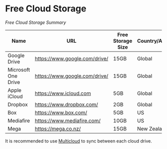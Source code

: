 # Free Cloud Storage

*Free Cloud Storage Summary*

|Name|URL | Free Storage Size | Country/Area | Remarks |
| --- | --- | --- | --- | --- |
|Google Drive |https://www.google.com/drive/  | 15GB | Global |  |
|Microsoft One Drive|https://www.google.com/drive/  | 15GB | Global |  |
|Apple iCloud |https://www.icloud.com  | 5GB | Global ||
|Dropbox | https://www.dropbox.com/ | 2GB | Global ||
|Box | https://www.box.com/  | 5GB | US ||
|Mediafire | https://www.mediafire.com/   | 10GB | US ||
|Mega | https://mega.co.nz/   | 15GB | New Zealand ||

It is recommended to use [Multicloud](https://www.multcloud.com/) to sync between each cloud drive.

